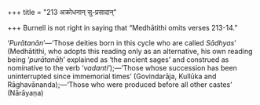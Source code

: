 +++
title = "213 अक्रोधनान् सु-प्रसादान्"

+++
Burnell is not right in saying that “Medhātithi omits verses 213-14.”

‘*Purātanān*’—‘Those deities born in this cycle who are called
*Sādhyas*’ (Medhātithi, who adopts this reading only as an alternative,
his own reading being ‘*purātanāḥ*’ explained as ‘the ancient sages’ and
construed as nominative to the verb ‘*vadanti*’);—‘Those whose
succession has been uninterrupted since immemorial times’ (Govindarāja,
Kullūka and Rāghavānanda);—‘Those who were produced before all other
castes’ (Nārāyaṇa)



